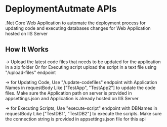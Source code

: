 # DeploymentAutmate APIs

.Net Core Web Application to automate the deployment process for updating code and executing databases changes for Web Application hosted on IIS Server

## How It Works

-> Upload the latest code files that needs to be updated for the application in a zip folder  Or for Executing script upload the script in a text file using "/upload-files" endpoint

-> for Updating Code, Use "/update-codefiles" endpoint with Application Names in requestBody Like ["TestApp", "TestApp2"] to update the code files. 
   Make sure the Application path on server is provided in appsettings.json and Application is already hosted on IIS Server
   
-> for Executing Scripts, Use "execute-script" endpoint with DBNames in requestBody Like ["TestDB1", "TestDB2"] to execute the scripts. Make sure the connection string is provided in 
   appsettings.json file for this api
